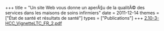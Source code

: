 +++
title = "Un site Web vous donne un aperÃ§u de la qualitÃ© des services dans les maisons de soins infirmiers"
date = 2011-12-14
themes = ["État de santé et résultats de santé"]
types = ["Publications"]
+++
[2.10-3-HCC_VignetteLTC_FR_2.pdf](/files/2.10-3-HCC_VignetteLTC_FR_2.pdf)
